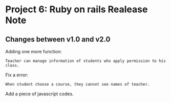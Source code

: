 # Project 6: Ruby on rails Realease Note
## Changes between v1.0 and v2.0

Adding one more function: 

    Teacher can manage information of students who apply permission to his class. 
    
Fix a error:

    When student choose a course, they cannot see names of teacher.
    
Add a piece of javascript codes.

